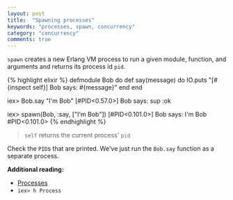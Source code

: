```yaml
---
layout: post
title:  "Spawning processes"
keywords: "processes, spawn, concurrency"
category: "concurrency"
comments: true
---
```


`spawn` creates a new Erlang VM process to run a given module, function, and arguments and returns its process id `pid`.

{% highlight elixir %}
defmodule Bob do
  def say(message) do
    IO.puts "[#{inspect self}] Bob says: #{message}"
  end
end

iex> Bob.say "I'm Bob"
[#PID<0.57.0>] Bob says: sup
:ok

iex> spawn(Bob, :say, ["I'm Bob"])
[#PID<0.101.0>] Bob says: I'm Bob
#PID<0.101.0>
{% endhighlight %}

> `self` returns the current process' `pid`

Check the `PID`s that are printed. We've just run the `Bob.say` function as a separate process. 

**Additional reading:**

- [Processes](http://elixir-lang.org/getting-started/processes.html)
- `iex> h Process`